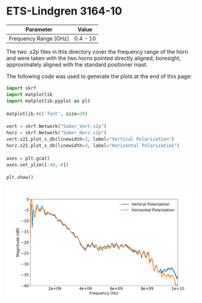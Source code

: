 # ETS-Lindgren 3164-10

| Parameter               | Value    |
|-------------------------|----------|
| Frequency Range \[GHz\] | 0.4 - 10 |

The two .s2p files in this directory cover the frequency range of the horn and
were taken with the two horns pointed directly aligned, boresight, approximately
aligned with the standard positioner mast.

The following code was used to generate the plots at the end of this page:

```python
import skrf
import matplotlib
import matplotlib.pyplot as plt

matplotlib.rc('font', size=20)

vert = skrf.Network("Saber_Vert.s2p")
horz = skrf.Network("Saber_Horz.s2p")
vert.s21.plot_s_db(linewidth=3, label="Vertical Polarization")
horz.s21.plot_s_db(linewidth=3, label="Horizontal Polarization")

axes = plt.gca()
axes.set_ylim([-40,-0])

plt.show()
```

![img](./ETS_Lindgren_3164-10.png)
